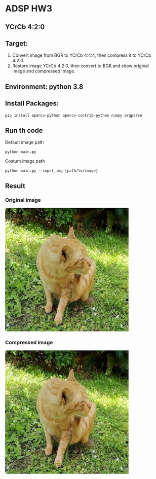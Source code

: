 # ADSP HW3
## YCrCb 4:2:0
## Target: 
1. Convert image from BGR to YCrCb 4:4:4, then compress it to YCrCb 4:2:0.
2. Restore image YCrCb 4:2:0, then convert to BGR and show original image and compressed image.

## Environment: python 3.8

## Install Packages:
```
pip install opencv-python opencv-contrib-python numpy argparse
```

## Run th code
Default image path
```
python main.py
```
Costum image path
```
python main.py --input_img {path/to/image}
```

<div style="break-after: page; page-break-after: always;"></div>

## Result

### Original image
<img src="ntust_cat.jpg"  width="400" height="400">

### Compressed image
<img src="result.jpg"  width="400" height="400">



